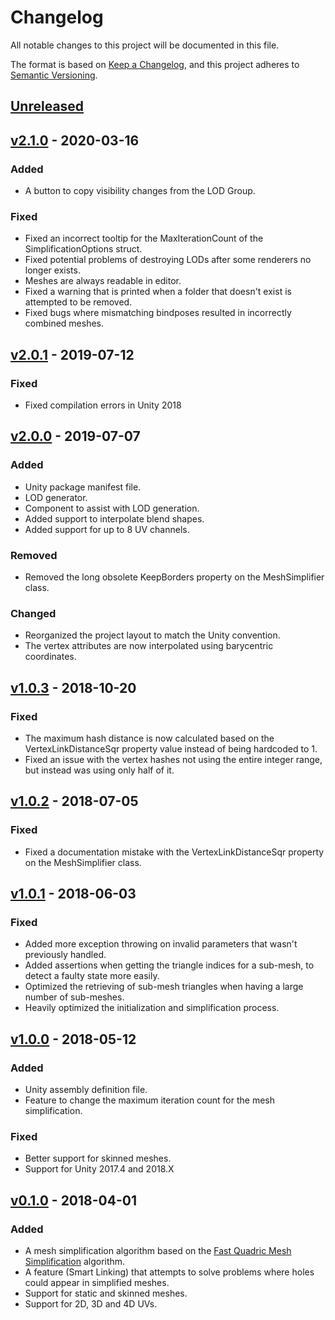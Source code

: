 # Changelog
All notable changes to this project will be documented in this file.

The format is based on [Keep a Changelog](https://keepachangelog.com/en/1.0.0/),
and this project adheres to [Semantic Versioning](https://semver.org/spec/v2.0.0.html).

## [Unreleased][unreleased]

## [v2.1.0] - 2020-03-16
### Added
- A button to copy visibility changes from the LOD Group.

### Fixed
- Fixed an incorrect tooltip for the MaxIterationCount of the SimplificationOptions struct.
- Fixed potential problems of destroying LODs after some renderers no longer exists.
- Meshes are always readable in editor.
- Fixed a warning that is printed when a folder that doesn't exist is attempted to be removed.
- Fixed bugs where mismatching bindposes resulted in incorrectly combined meshes.

## [v2.0.1] - 2019-07-12
### Fixed
- Fixed compilation errors in Unity 2018

## [v2.0.0] - 2019-07-07
### Added
- Unity package manifest file.
- LOD generator.
- Component to assist with LOD generation.
- Added support to interpolate blend shapes.
- Added support for up to 8 UV channels.

### Removed
- Removed the long obsolete KeepBorders property on the MeshSimplifier class.

### Changed
- Reorganized the project layout to match the Unity convention.
- The vertex attributes are now interpolated using barycentric coordinates.

## [v1.0.3] - 2018-10-20
### Fixed
- The maximum hash distance is now calculated based on the VertexLinkDistanceSqr property value instead of being hardcoded to 1.
- Fixed an issue with the vertex hashes not using the entire integer range, but instead was using only half of it.

## [v1.0.2] - 2018-07-05
### Fixed
- Fixed a documentation mistake with the VertexLinkDistanceSqr property on the MeshSimplifier class.

## [v1.0.1] - 2018-06-03
### Fixed
- Added more exception throwing on invalid parameters that wasn't previously handled.
- Added assertions when getting the triangle indices for a sub-mesh, to detect a faulty state more easily.
- Optimized the retrieving of sub-mesh triangles when having a large number of sub-meshes.
- Heavily optimized the initialization and simplification process.

## [v1.0.0] - 2018-05-12
### Added
- Unity assembly definition file.
- Feature to change the maximum iteration count for the mesh simplification.

### Fixed
- Better support for skinned meshes.
- Support for Unity 2017.4 and 2018.X

## [v0.1.0] - 2018-04-01
### Added
- A mesh simplification algorithm based on the [Fast Quadric Mesh Simplification](https://github.com/sp4cerat/Fast-Quadric-Mesh-Simplification) algorithm.
- A feature (Smart Linking) that attempts to solve problems where holes could appear in simplified meshes.
- Support for static and skinned meshes.
- Support for 2D, 3D and 4D UVs.

[unreleased]: https://github.com/Whinarn/UnityMeshSimplifier/compare/v2.1.0...HEAD
[v2.1.0]: https://github.com/Whinarn/UnityMeshSimplifier/compare/v2.0.1...v2.1.0
[v2.0.1]: https://github.com/Whinarn/UnityMeshSimplifier/compare/v2.0.0...v2.0.1
[v2.0.0]: https://github.com/Whinarn/UnityMeshSimplifier/compare/v1.0.3...v2.0.0
[v1.0.3]: https://github.com/Whinarn/UnityMeshSimplifier/compare/v1.0.2...v1.0.3
[v1.0.2]: https://github.com/Whinarn/UnityMeshSimplifier/compare/v1.0.1...v1.0.2
[v1.0.1]: https://github.com/Whinarn/UnityMeshSimplifier/compare/v1.0.0...v1.0.1
[v1.0.0]: https://github.com/Whinarn/UnityMeshSimplifier/compare/v0.1.0...v1.0.0
[v0.1.0]: https://github.com/Whinarn/UnityMeshSimplifier/releases/tag/v0.1.0
